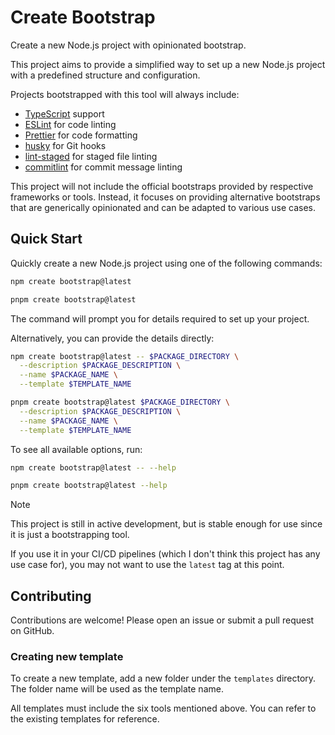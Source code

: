 # Create Bootstrap

Create a new Node.js project with opinionated bootstrap.

This project aims to provide a simplified way to set up a new Node.js project with a predefined structure and configuration.

Projects bootstrapped with this tool will always include:

- [TypeScript](https://github.com/microsoft/TypeScript) support
- [ESLint](https://github.com/eslint/eslint) for code linting
- [Prettier](https://github.com/prettier/prettier) for code formatting
- [husky](https://github.com/typicode/husky) for Git hooks
- [lint-staged](https://github.com/lint-staged/lint-staged) for staged file linting
- [commitlint](https://github.com/conventional-changelog/commitlint) for commit message linting

This project will not include the official bootstraps provided by respective frameworks or tools. Instead, it focuses on providing alternative bootstraps that are generically opinionated and can be adapted to various use cases.

## Quick Start

Quickly create a new Node.js project using one of the following commands:

```sh
npm create bootstrap@latest

pnpm create bootstrap@latest
```

The command will prompt you for details required to set up your project.

Alternatively, you can provide the details directly:

```sh
npm create bootstrap@latest -- $PACKAGE_DIRECTORY \
  --description $PACKAGE_DESCRIPTION \
  --name $PACKAGE_NAME \
  --template $TEMPLATE_NAME

pnpm create bootstrap@latest $PACKAGE_DIRECTORY \
  --description $PACKAGE_DESCRIPTION \
  --name $PACKAGE_NAME \
  --template $TEMPLATE_NAME
```

To see all available options, run:

```sh
npm create bootstrap@latest -- --help

pnpm create bootstrap@latest --help
```

> [!NOTE]
> This project is still in active development, but is stable enough for use since it is just a bootstrapping tool.
>
> If you use it in your CI/CD pipelines (which I don't think this project has any use case for), you may not want to use the `latest` tag at this point.

## Contributing

Contributions are welcome! Please open an issue or submit a pull request on GitHub.

### Creating new template

To create a new template, add a new folder under the `templates` directory. The folder name will be used as the template name.

All templates must include the six tools mentioned above. You can refer to the existing templates for reference.
